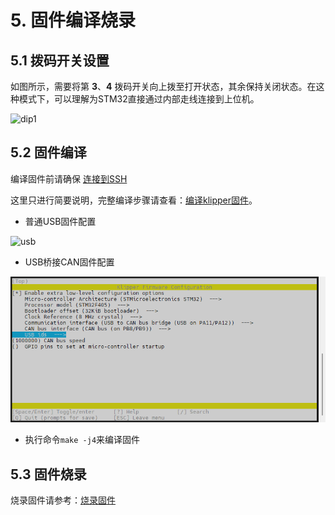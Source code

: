 # 5. 固件编译烧录

## 5.1 拨码开关设置

如图所示，需要将第 **3**、**4**  拨码开关向上拨至打开状态，其余保持关闭状态。在这种模式下，可以理解为STM32直接通过内部走线连接到上位机。

![dip1](../../images/boards/fly_gemini_v2/dip1.png)

## 5.2 固件编译

编译固件前请确保 [连接到SSH](/board/fly_pi/FLY_π_ssh "点击即可跳转")

这里只进行简要说明，完整编译步骤请查看：[编译klipper固件](/board/fly_super8/firmware?id=_1-编译klipper固件 "点击即可跳转")。

* 普通USB固件配置

![usb](../../images/boards/fly_gemini_v3/usb.png)

* USB桥接CAN固件配置

![usb2can](../../images/boards/fly_gemini_v3/usb2can.png)

* 执行命令```make -j4```来编译固件

## 5.3 固件烧录

烧录固件请参考：[烧录固件](/board/fly_super8/firmware?id=_2-烧录固件到主板 "点击即可跳转")